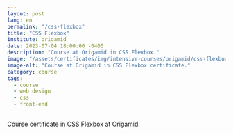 ```yaml
---
layout: post
lang: en
permalink: "/css-flexbox"
title: "CSS Flexbox"
institute: origamid
date: 2023-07-04 18:00:00 -0400
description: "Course at Origamid in CSS Flexbox."
image: "/assets/certificates/img/intensive-courses/origamid/css-flexbox/front-en.jpg"
image-alt: "Course at Origamid in CSS Flexbox certificate."
category: course
tags:
  - course
  - web design
  - css
  - front-end
---
```


Course certificate in CSS Flexbox at Origamid.
